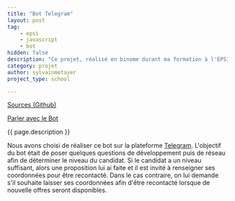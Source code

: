 ```yaml
---
title: "Bot Telegram"
layout: post
tag: 
    - epsi
    - javascript
    - bot
hidden: false
description: "Ce projet, réalisé en binome durant ma formation à l'EPSI avait pour but de réaliser un chatbot de recrutement."
category: projet
author: sylvainmetayer
project_type: school

---
```


[Sources (Github)](https://github.com/EPSIBordeaux/Telegram_Bot)

[Parler avec le Bot](https://telegram.me/EPSI_UsainBot)

{{ page.description }}

Nous avons choisi de réaliser ce bot sur la plateforme [Telegram](https://telegram.org/). L'objectif du bot était de poser quelques questions de développement puis de réseau afin de déterminer le niveau du candidat. Si le candidat a un niveau suffisant, alors une proposition lui ai faite et il est invité à renseigner ses coordonnées pour être recontacté. Dans le cas contraire, on lui demande s'il souhaite laisser ses coordonnées afin d'être recontacté lorsque de nouvelle offres seront disponibles.
